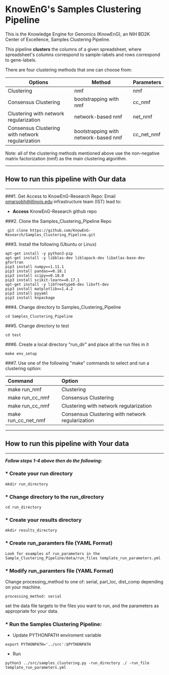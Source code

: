 # KnowEnG's Samples Clustering Pipeline 
This is the Knowledge Engine for Genomics (KnowEnG), an NIH BD2K Center of Excellence, Samples Clustering Pipeline.

This pipeline **clusters** the columns of a given spreadsheet, where spreadsheet's columns correspond to sample-labels and rows correspond to gene-labels.

There are four clustering methods that one can choose from:


| **Options**                                      | **Method**                           | **Parameters** |
| ------------------------------------------------ | -------------------------------------| -------------- |
| Clustering                                       | nmf                                  | nmf            |
| Consensus Clustering                             | bootstrapping with nmf               | cc_nmf         |
| Clustering with network regularization           | network-based nmf                    | net_nmf        |
| Consensus Clustering with network regularization | bootstrapping with network-based nmf | cc_net_nmf     |


Note: all of the clustering methods mentioned above use the non-negative matrix factorization (nmf) as the main clustering algorithm.

* * * 
## How to run this pipeline with Our data
* * * 
###1. Get Access to KnowEnG-Research Repo:
Email omarsobh@illinois.edu infrastructure team (IST) lead to:

* __Access__ KnowEnG-Research github repo

###2. Clone the Samples_Clustering_Pipeline Repo
```
 git clone https://github.com/KnowEnG-Research/Samples_Clustering_Pipeline.git
```
 
###3. Install the following (Ubuntu or Linux)
  ```
 apt-get install -y python3-pip
 apt-get install -y libblas-dev liblapack-dev libatlas-base-dev gfortran
 pip3 install numpy==1.11.1
 pip3 install pandas==0.18.1
 pip3 install scipy==0.18.0
 pip3 install scikit-learn==0.17.1
 apt-get install -y libfreetype6-dev libxft-dev
 pip3 install matplotlib==1.4.2
 pip3 install pyyaml
 pip3 install knpackage
```

###4. Change directory to Samples_Clustering_Pipeline

```
cd Samples_Clustering_Pipeline
```

###5. Change directory to test

```
cd test
```
 
###6. Create a local directory "run_dir" and place all the run files in it
```
make env_setup
```

###7. Use one of the following "make" commands to select and run a clustering option:


| **Command**         | **Option**                                       | 
|:------------------- |:------------------------------------------------ | 
| make run_nmf        | Clustering                                       |
| make run_cc_nmf     | Consensus Clustering                             |
| make run_cc_nmf     | Clustering with network regularization           |
| make run_cc_net_nmf | Consensus Clustering with network regularization |

 
* * * 
## How to run this pipeline with Your data
* * * 

__***Follow steps 1-4 above then do the following:***__

### * Create your run directory

 ```
 mkdir run_directory
 ```

### * Change directory to the run_directory

 ```
 cd run_directory
 ```

### * Create your results directory

 ```
 mkdir results_directory
 ```
 
### * Create run_paramters file  (YAML Format)
 ``` 
 Look for examples of run_parameters in the Sample_Clustering_Pipeline/data/run_files template_run_parameters.yml
 ```
### * Modify run_paramters file  (YAML Format)
Change processing_method to one of: serial, parl_loc, dist_comp depending on your machine.
```
processing_method: serial
```

set the data file targets to the files you want to run, and the parameters as appropriate for your data.


### * Run the Samples Clustering Pipeline:

  * Update PYTHONPATH enviroment variable
   ``` 
   export PYTHONPATH='../src':$PYTHONPATH    
   ```
   
  * Run
   ```
  python3 ../src/samples_clustering.py -run_directory ./ -run_file template_run_parameters.yml
   ```
